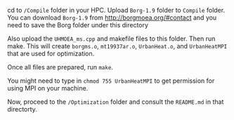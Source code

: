 cd to `/Compile` folder in your HPC. Upload `Borg-1.9` folder to `Compile` folder. You can download `Borg-1.9` from http://borgmoea.org/#contact and you need to save the Borg folder under this directory

Also upload the `UHMOEA_ms.cpp` and makefile files to this folder. Then run make. This will create `borgms.o`, `mt19937ar.o`, `UrbanHeat.o`, and `UrbanHeatMPI` that are used for optimization.

Once all files are prepared, run `make`.

You might need to type in `chmod 755 UrbanHeatMPI` to get permission for using MPI on your machine.

Now, proceed to the `/Optimization` folder and consult the `README.md` in that directorty.
